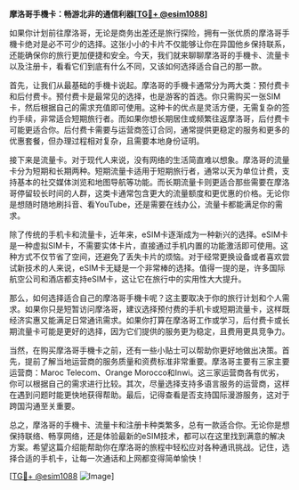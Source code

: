 **摩洛哥手機卡：畅游北非的通信利器[[TG💪+ @esim1088](https://t.me/s/esim1088)]**

如果你计划前往摩洛哥，无论是商务出差还是旅行探险，拥有一张优质的摩洛哥手機卡绝对是必不可少的选择。这张小小的卡片不仅能够让你在异国他乡保持联系，还能确保你的旅行更加便捷和安全。今天，我们就来聊聊摩洛哥的手機卡、流量卡以及注册卡，看看它们到底有什么不同，又该如何选择适合自己的那一款。

首先，让我们从最基础的手機卡说起。摩洛哥的手機卡通常分为两大类：预付费卡和后付费卡。预付费卡是最常见的选择，也是游客的首选。你只需购买一张SIM卡，然后根据自己的需求充值即可使用。这种卡的优点是灵活方便，无需复杂的签约手续，非常适合短期旅行者。而如果你想长期居住或频繁往返摩洛哥，后付费卡可能更适合你。后付费卡需要与运营商签订合同，通常提供更稳定的服务和更多的优惠套餐，但办理过程相对复杂，且需要本地身份证明。

接下来是流量卡。对于现代人来说，没有网络的生活简直难以想象。摩洛哥的流量卡分为短期和长期两种。短期流量卡适用于短期旅行者，通常以天为单位计费，支持基本的社交媒体浏览和地图导航等功能。而长期流量卡则更适合那些需要在摩洛哥停留较长时间的人群，这类卡通常包含更大的流量额度和更优惠的价格。无论你是想随时随地刷抖音、看YouTube，还是需要在线办公，流量卡都能满足你的需求。

除了传统的手机卡和流量卡，近年来，eSIM卡逐渐成为一种新兴的选择。eSIM卡是一种虚拟SIM卡，不需要实体卡片，直接通过手机内置的功能激活即可使用。这种方式不仅节省了空间，还避免了丢失卡片的烦恼。对于经常更换设备或者喜欢尝试新技术的人来说，eSIM卡无疑是一个非常棒的选择。值得一提的是，许多国际航空公司和酒店都支持eSIM卡，这让它在旅行中的实用性大大提升。

那么，如何选择适合自己的摩洛哥手機卡呢？这主要取决于你的旅行计划和个人需求。如果你只是短暂访问摩洛哥，建议选择预付费的手机卡或短期流量卡，这样既经济实惠又能满足日常通讯需求。如果你打算在摩洛哥工作或学习，后付费卡或长期流量卡可能是更好的选择，因为它们提供的服务更为稳定，且费用更具竞争力。

当然，在购买摩洛哥手機卡之前，还有一些小贴士可以帮助你更好地做出决策。首先，提前了解当地运营商的服务质量和资费标准非常重要。摩洛哥主要有三家主要运营商：Maroc Telecom、Orange Morocco和Inwi。这三家运营商各有优劣，你可以根据自己的需求进行比较。其次，尽量选择支持多语言服务的运营商，这样在遇到问题时能更快地获得帮助。最后，记得查看是否支持国际漫游服务，这对于跨国沟通至关重要。

总之，摩洛哥的手機卡、流量卡和注册卡种类繁多，总有一款适合你。无论你是想保持联络、畅享网络，还是体验最新的eSIM技术，都可以在这里找到满意的解决方案。希望这篇介绍能帮助你在摩洛哥的旅程中轻松应对各种通讯挑战。记住，选择合适的手机卡，让每一次通话和上网都变得简单愉快！

[[TG💪+ @esim1088](https://t.me/s/esim1088) ![Image](https://i.postimg.cc/4NQfJmqS/Snipaste-2025-05-13-00-14-12.png)]